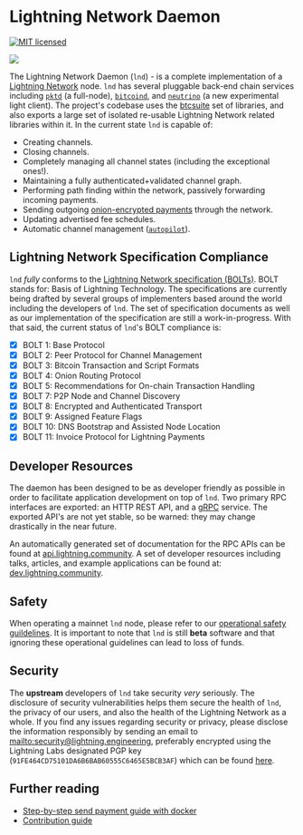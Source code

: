 # Lightning Network Daemon

[![MIT licensed](https://img.shields.io/badge/license-MIT-blue.svg)](https://github.com/lightningnetwork/lnd/blob/master/LICENSE)

<img src="logo.png">

The Lightning Network Daemon (`lnd`) - is a complete implementation of a
[Lightning Network](https://lightning.network) node. `lnd` has several pluggable back-end
chain services including [`pktd`](https://github.com/pkt-cash/pktd) (a
full-node), [`bitcoind`](https://github.com/bitcoin/bitcoin), and
[`neutrino`](https://github.com/pkt-cash/pktd/neutrino) (a new experimental light client).
The project's codebase uses the [btcsuite](https://github.com/btcsuite/) set of libraries,
and also exports a large set of isolated re-usable Lightning Network related libraries
within it.  In the current state `lnd` is capable of:
* Creating channels.
* Closing channels.
* Completely managing all channel states (including the exceptional ones!).
* Maintaining a fully authenticated+validated channel graph.
* Performing path finding within the network, passively forwarding incoming payments.
* Sending outgoing [onion-encrypted payments](https://github.com/lightningnetwork/lightning-onion)
through the network.
* Updating advertised fee schedules.
* Automatic channel management ([`autopilot`](https://github.com/lightningnetwork/lnd/tree/master/autopilot)).

## Lightning Network Specification Compliance
`lnd` _fully_ conforms to the [Lightning Network specification
(BOLTs)](https://github.com/lightningnetwork/lightning-rfc). BOLT stands for:
Basis of Lightning Technology. The specifications are currently being drafted
by several groups of implementers based around the world including the
developers of `lnd`. The set of specification documents as well as our
implementation of the specification are still a work-in-progress. With that
said, the current status of `lnd`'s BOLT compliance is:

  - [X] BOLT 1: Base Protocol
  - [X] BOLT 2: Peer Protocol for Channel Management
  - [X] BOLT 3: Bitcoin Transaction and Script Formats
  - [X] BOLT 4: Onion Routing Protocol
  - [X] BOLT 5: Recommendations for On-chain Transaction Handling
  - [X] BOLT 7: P2P Node and Channel Discovery
  - [X] BOLT 8: Encrypted and Authenticated Transport
  - [X] BOLT 9: Assigned Feature Flags
  - [X] BOLT 10: DNS Bootstrap and Assisted Node Location
  - [X] BOLT 11: Invoice Protocol for Lightning Payments

## Developer Resources

The daemon has been designed to be as developer friendly as possible in order
to facilitate application development on top of `lnd`. Two primary RPC
interfaces are exported: an HTTP REST API, and a [gRPC](https://grpc.io/)
service. The exported API's are not yet stable, so be warned: they may change
drastically in the near future.

An automatically generated set of documentation for the RPC APIs can be found
at [api.lightning.community](https://api.lightning.community). A set of developer
resources including talks, articles, and example applications can be found at:
[dev.lightning.community](https://dev.lightning.community).

## Safety

When operating a mainnet `lnd` node, please refer to our [operational safety
guildelines](docs/safety.md). It is important to note that `lnd` is still
**beta** software and that ignoring these operational guidelines can lead to
loss of funds.

## Security

The **upstream** developers of `lnd` take security _very_ seriously. The
disclosure of security vulnerabilities helps them secure the health of `lnd`,
the privacy of our users, and also the health of the Lightning Network as a
whole. If you find any issues regarding security or privacy, please disclose
the information responsibly by sending an email to <mailto:security@lightning.engineering>,
preferably encrypted using the Lightning Labs designated PGP key
(`91FE464CD75101DA6B6BAB60555C6465E5BCB3AF`) which can be found
[here](https://gist.githubusercontent.com/Roasbeef/6fb5b52886183239e4aa558f83d085d3/raw/5fa96010af201628bcfa61e9309d9b13d23d220f/security@lightning.engineering).

## Further reading
* [Step-by-step send payment guide with docker](https://github.com/lightningnetwork/lnd/tree/master/docker)
* [Contribution guide](https://github.com/lightningnetwork/lnd/blob/master/docs/code_contribution_guidelines.md)
